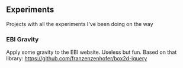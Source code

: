 ## Experiments

Projects with all the experiments I've been doing on the way

### EBI Gravity

Apply some gravity to the EBI website. Useless but fun. Based on that library: https://github.com/franzenzenhofer/box2d-jquery
